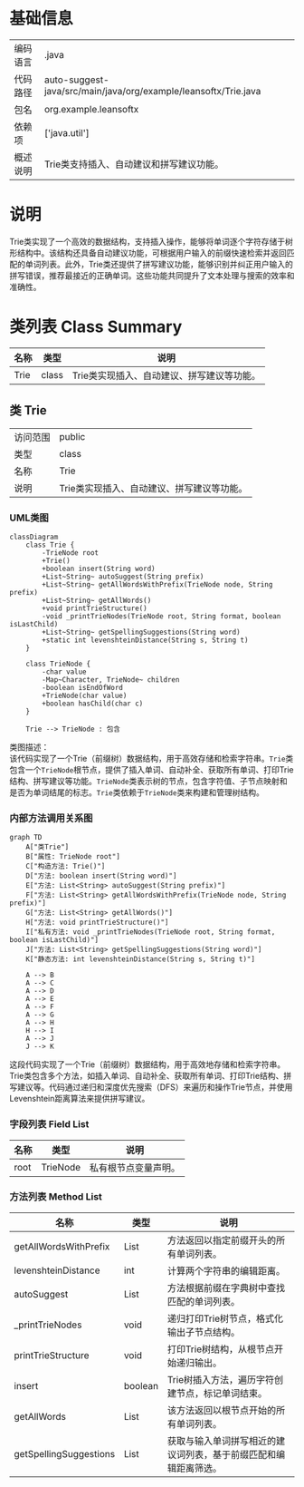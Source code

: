 # 基础信息

|      |      |
|------|------|
| 编码语言 | .java |
| 代码路径 | auto-suggest-java/src/main/java/org/example/leansoftx/Trie.java |
| 包名 | org.example.leansoftx |
| 依赖项 | ['java.util'] |
| 概述说明 | Trie类支持插入、自动建议和拼写建议功能。 |

# 说明

Trie类实现了一个高效的数据结构，支持插入操作，能够将单词逐个字符存储于树形结构中。该结构还具备自动建议功能，可根据用户输入的前缀快速检索并返回匹配的单词列表。此外，Trie类还提供了拼写建议功能，能够识别并纠正用户输入的拼写错误，推荐最接近的正确单词。这些功能共同提升了文本处理与搜索的效率和准确性。

# 类列表 Class Summary

| 名称   | 类型  | 说明 |
|-------|------|-------------|
| Trie | class | Trie类实现插入、自动建议、拼写建议等功能。 |



## 类 Trie

|      |      |
|------|------|
| 访问范围 | public |
| 类型 | class |
| 名称 | Trie |
| 说明 | Trie类实现插入、自动建议、拼写建议等功能。 |


### UML类图

```mermaid
classDiagram
    class Trie {
        -TrieNode root
        +Trie()
        +boolean insert(String word)
        +List~String~ autoSuggest(String prefix)
        +List~String~ getAllWordsWithPrefix(TrieNode node, String prefix)
        +List~String~ getAllWords()
        +void printTrieStructure()
        -void _printTrieNodes(TrieNode root, String format, boolean isLastChild)
        +List~String~ getSpellingSuggestions(String word)
        +static int levenshteinDistance(String s, String t)
    }

    class TrieNode {
        -char value
        -Map~Character, TrieNode~ children
        -boolean isEndOfWord
        +TrieNode(char value)
        +boolean hasChild(char c)
    }

    Trie --> TrieNode : 包含
```

类图描述：  
该代码实现了一个Trie（前缀树）数据结构，用于高效存储和检索字符串。`Trie`类包含一个`TrieNode`根节点，提供了插入单词、自动补全、获取所有单词、打印Trie结构、拼写建议等功能。`TrieNode`类表示树的节点，包含字符值、子节点映射和是否为单词结尾的标志。`Trie`类依赖于`TrieNode`类来构建和管理树结构。


### 内部方法调用关系图

```mermaid
graph TD
    A["类Trie"]
    B["属性: TrieNode root"]
    C["构造方法: Trie()"]
    D["方法: boolean insert(String word)"]
    E["方法: List<String> autoSuggest(String prefix)"]
    F["方法: List<String> getAllWordsWithPrefix(TrieNode node, String prefix)"]
    G["方法: List<String> getAllWords()"]
    H["方法: void printTrieStructure()"]
    I["私有方法: void _printTrieNodes(TrieNode root, String format, boolean isLastChild)"]
    J["方法: List<String> getSpellingSuggestions(String word)"]
    K["静态方法: int levenshteinDistance(String s, String t)"]

    A --> B
    A --> C
    A --> D
    A --> E
    A --> F
    A --> G
    A --> H
    H --> I
    A --> J
    J --> K
```

这段代码实现了一个Trie（前缀树）数据结构，用于高效地存储和检索字符串。Trie类包含多个方法，如插入单词、自动补全、获取所有单词、打印Trie结构、拼写建议等。代码通过递归和深度优先搜索（DFS）来遍历和操作Trie节点，并使用Levenshtein距离算法来提供拼写建议。

### 字段列表 Field List

| 名称  | 类型  | 说明 |
|-------|-------|------|
| root | TrieNode | 私有根节点变量声明。 |

### 方法列表 Method List

| 名称  | 类型  | 说明 |
|-------|-------|------|
| getAllWordsWithPrefix | List<String> | 方法返回以指定前缀开头的所有单词列表。 |
| levenshteinDistance | int | 计算两个字符串的编辑距离。 |
| autoSuggest | List<String> | 方法根据前缀在字典树中查找匹配的单词列表。 |
| _printTrieNodes | void | 递归打印Trie树节点，格式化输出子节点结构。 |
| printTrieStructure | void | 打印Trie树结构，从根节点开始递归输出。 |
| insert | boolean | Trie树插入方法，遍历字符创建节点，标记单词结束。 |
| getAllWords | List<String> | 该方法返回以根节点开始的所有单词列表。 |
| getSpellingSuggestions | List<String> | 获取与输入单词拼写相近的建议词列表，基于前缀匹配和编辑距离筛选。 |




